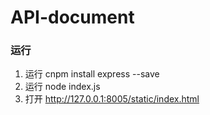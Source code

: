 # API-document



### 运行

1. 运行 cnpm install express --save
2. 运行 node index.js
3. 打开 http://127.0.0.1:8005/static/index.html
